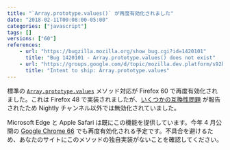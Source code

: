 ```yaml
---
title: "`Array.prototype.values()` が再度有効化されました"
date: "2018-02-11T00:08:00-05:00"
categories: ["javascript"]
tags: []
versions: ["60"]
references:
    - url: "https://bugzilla.mozilla.org/show_bug.cgi?id=1420101"
      title: "Bug 1420101 - Array.prototype.values() does not exist"
    - url: "https://groups.google.com/d/topic/mozilla.dev.platform/s92kdFNjL0U/discussion"
      title: "Intent to ship: Array.prototype.values"
---
```

標準の [`Array.prototype.values`](https://developer.mozilla.org/docs/Web/JavaScript/Reference/Global_Objects/Array/values) メソッド対応が Firefox 60 で再度有効化されました。これは Firefox 48 で実装されましたが、[いくつかの互換性問題](https://www.fxsitecompat.com/ja/docs/2016/array-prototype-values-breaks-some-legacy-apps/) が報告されたため Nightly チャンネル以外では無効化されていました。

Microsoft Edge と Apple Safari は既にこの機能を提供しています。今年 4 月公開の [Google Chrome 66](https://www.chromestatus.com/feature/4755812090118144) でも再度有効化される予定です。不具合を避けるため、あなたのサイトにこのメソッドの独自実装がないことを確認してください。
